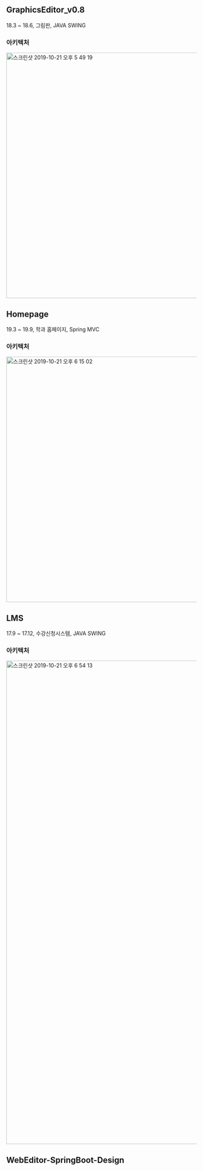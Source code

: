 

## GraphicsEditor_v0.8
18.3 ~ 18.6, 그림판, JAVA SWING
### 아키텍처
<div sytle="border : 1px solid black">
<img width="650" alt="스크린샷 2019-10-21 오후 5 49 19" src="https://user-images.githubusercontent.com/55579896/67191464-9a8a3d00-f42c-11e9-94aa-8abbabea8a5a.png">
<div>
  



## Homepage
19.3 ~ 19.9, 학과 홈페이지, Spring MVC
### 아키텍처
<img width="650" alt="스크린샷 2019-10-21 오후 6 15 02" src="https://user-images.githubusercontent.com/55579896/67193190-dc68b280-f42f-11e9-8685-cab12ac996fd.png">

## LMS
17.9 ~ 17.12, 수강신청시스템, JAVA SWING
### 아키텍처
<img width="1280" alt="스크린샷 2019-10-21 오후 6 54 13" src="https://user-images.githubusercontent.com/55579896/67195624-3c615800-f434-11e9-96e5-66062833e9c0.png">

## WebEditor-SpringBoot-Design


